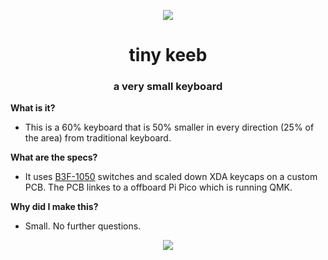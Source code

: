 <div align="center">

![](https://i.imgur.com/a8Xpgpz.png)

# tiny keeb

### a very small keyboard

<div align="left">

**What is it?**
- This is a 60% keyboard that is 50% smaller in every direction (25% of the area) from traditional keyboard.

**What are the specs?**
- It uses [B3F-1050](https://www.digikey.com/en/products/detail/omron-electronics-inc-emc-div/B3F-1050/11889) switches and scaled down XDA keycaps on a custom PCB. The PCB linkes to a offboard Pi Pico which is running QMK.

**Why did I make this?**
- Small. No further questions.

</div>

<!--- it's so small that is's practically unusable lmao :3 -->

![](https://i.imgur.com/AyB19EH.png)

</div>